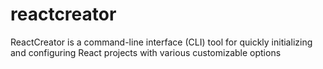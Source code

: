 # reactcreator
ReactCreator is a command-line interface (CLI) tool for quickly initializing and configuring React projects with various customizable options
